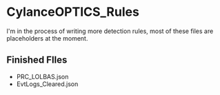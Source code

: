 # CylanceOPTICS_Rules
I'm in the process of writing more detection rules, most of these files are placeholders at the moment.

## Finished FIles
- PRC_LOLBAS.json
- EvtLogs_Cleared.json
